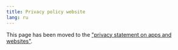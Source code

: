 ```yaml
---
title: Privacy policy website
lang: ru
---
```


This page has been moved to the ["privacy statement on apps and websites"](gdpr).


